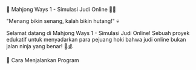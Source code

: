 🎰 Mahjong Ways 1 - Simulasi Judi Online 🚫💸

"Menang bikin senang, kalah bikin hutang!" 💀

Selamat datang di Mahjong Ways 1 - Simulasi Judi Online! Sebuah proyek edukatif untuk menyadarkan para pejuang hoki bahwa judi online bukan jalan ninja yang benar! 🥷💰

🚀 Cara Menjalankan Program

